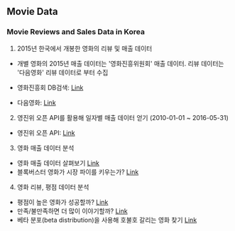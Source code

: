 ## Movie Data
### Movie Reviews and Sales Data in Korea

1) 2015년 한국에서 개봉한 영화의 리뷰 및 매출 데이터

- 개별 영화의 2015년 매출 데이터는 '영화진흥위원회' 매출 데이터. 리뷰 데이터는 '다음영화' 리뷰 데이터로 부터 수집

- 영화진흥회 DB검색: [Link](http://www.kobis.or.kr/kobis/business/mast/mvie/searchMovieList.do)

- 다음영화: [Link](http://movie.daum.net/)

2) 영진위 오픈 API를 활용해 일자별 매출 데이터 얻기 (2010-01-01 ~ 2016-05-31)

- 영진위 오픈 API: [Link](http://www.kobis.or.kr/kobisopenapi/homepg/main/main.do)

3) 영화 매출 데이터 분석
- 영화 매출 데이터 살펴보기 [Link](http://khg423.dothome.co.kr/index.php/2016/06/21/%EC%98%81%ED%99%94-%EB%A7%A4%EC%B6%9C-%EB%8D%B0%EC%9D%B4%ED%84%B0-%EC%82%B4%ED%8E%B4%EB%B3%B4%EA%B8%B0-%EC%98%81%ED%99%94-%EB%8D%B0%EC%9D%B4%ED%84%B0-%EB%B6%84%EC%84%9D-part-2/)
- 블록버스터 영화가 시장 파이를 키우는가? [Link]( http://khg423.dothome.co.kr/index.php/2016/07/17/%EB%B8%94%EB%A1%9D%EB%B2%84%EC%8A%A4%ED%84%B0-%EC%98%81%ED%99%94%EB%8A%94-%EC%8B%9C%EC%9E%A5%EC%9D%98-%ED%8C%8C%EC%9D%B4%EB%A5%BC-%ED%82%A4%EC%9A%B0%EB%8A%94%EA%B0%80-%EC%98%81%ED%99%94/)

4) 영화 리뷰, 평점 데이터 분석
- 평점이 높은 영화가 성공할까? [Link](http://khg423.dothome.co.kr/index.php/2016/03/14/%ED%8F%89%EC%A0%90%EC%9D%B4-%EB%86%92%EC%9D%80-%EC%98%81%ED%99%94%EA%B0%80-%EC%84%B1%EA%B3%B5%ED%95%A0%EA%B9%8C-%EC%98%81%ED%99%94-%EB%8D%B0%EC%9D%B4%ED%84%B0-%EB%B6%84%EC%84%9D-part-1/)
- 만족/불만족하면 더 많이 이야기할까? [Link](http://khg423.dothome.co.kr/index.php/2016/04/05/%EB%A7%8C%EC%A1%B1%EB%B6%88%EB%A7%8C%EC%A1%B1%ED%95%98%EB%A9%B4-%EB%8D%94-%EB%A7%8E%EC%9D%B4-%EC%9D%B4%EC%95%BC%EA%B8%B0-%ED%95%A0%EA%B9%8C-%EC%98%81%ED%99%94-%EB%8D%B0%EC%9D%B4%ED%84%B0-%EB%B6%84/)
- 베타 분포(beta distribution)을 사용해 호불호 갈리는 영화 찾기 [Link](http://khg423.dothome.co.kr/index.php/2016/08/29/%ED%98%B8%EB%B6%88%ED%98%B8%EA%B0%80-%EA%B0%88%EB%A6%AC%EB%8A%94-%EC%98%81%ED%99%94%EB%8A%94-%EC%A1%B4%EC%9E%AC%ED%95%98%EB%8A%94%EA%B0%80/)
